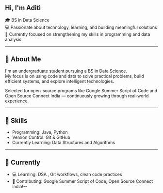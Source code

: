 ## Hi, I'm Aditi

🎓 BS in Data Science  
💻 Passionate about technology, learning, and building meaningful solutions  
🌱 Currently focused on strengthening my skills in programming and data analysis

---

## 🧾 About Me

I'm an undergraduate student pursuing a BS in Data Science.  
My focus is on using code and data to solve practical problems, build efficient systems, and explore intelligent technologies.

Selected for open-source programs like Google Summer Script of Code and Open Source Connect India — continuously growing through real-world experience.

---

## 🧰 Skills

- Programming: Java, Python  
- Version Control: Git & GitHub  
- Currently Learning: Data Structures and Algorithms 

---

## 📌 Currently

- 💻 Learning: DSA , Git workflows, clean code practices  
- 🌱 Contributing: Google Summer Script of Code, Open Source Connect India!--

